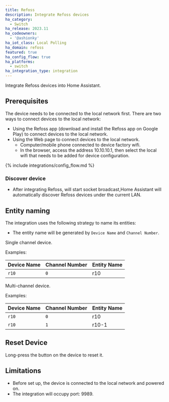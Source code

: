 ```yaml
---
title: Refoss
description: Integrate Refoss devices
ha_category:
  - Switch
ha_release: 2023.11
ha_codeowners:
  - '@ashionky'
ha_iot_class: Local Polling
ha_domain: refoss
featured: true
ha_config_flow: true
ha_platforms:
  - switch
ha_integration_type: integration
---
```


Integrate Refoss devices into Home Assistant.

## Prerequisites

The device needs to be connected to the local network first. There are two ways to connect devices to the local network:
  - Using the Refoss app (download and install the Refoss app on Google Play) to connect devices to the local network.
  - Using the Web page to connect devices to the local network.
    - Computer/mobile phone connected to device factory wifi.
    - In the browser, access the address 10.10.10.1, then select the local wifi that needs to be added for device configuration.

{% include integrations/config_flow.md %}

### Discover device

  - After integrating Refoss, will start socket broadcast,Home Assistant will automatically discover Refoss devices under the current LAN.
  
## Entity naming

The integration uses the following strategy to name its entities:

-  The entity name will be generated by `Device Name` and `Channel Number`.

Single channel device.

Examples:

| Device Name |Channel Number| Entity Name |              
| ----------- | -----------|------------|
| `r10`       | `0`           | r10        |

Multi-channel device.
  
Examples:

| Device Name | Channel Number | Entity Name |              
| ----------- |----------------|----------|
| `r10`       | `0`            | r10      |
| `r10`       | `1`            | r10-1    |

## Reset Device

Long-press the button on the device to reset it.

## Limitations

- Before set up, the device is connected to the local network and powered on.
- The integration will occupy port: 9989.